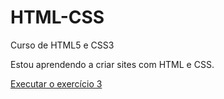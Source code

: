# HTML-CSS
 Curso de HTML5 e CSS3

Estou aprendendo a criar sites com HTML e CSS.

<a href="https://programadorthales.github.io/HTML-CSS/exercicios/Ex003/index.html/" target="_blank">Executar o exercício 3</a>